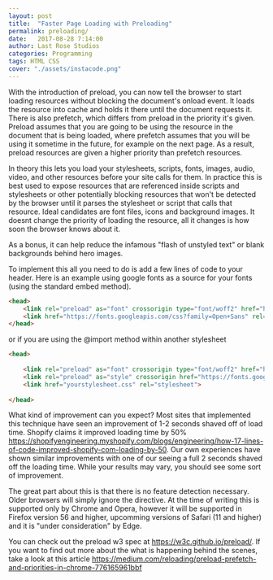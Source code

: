```yaml
---
layout: post
title:  "Faster Page Loading with Preloading"
permalink: preloading/
date:   2017-08-28 7:14:00
author: Last Rose Studios
categories: Programming
tags: HTML CSS
cover: "./assets/instacode.png"
---
```

With the introduction of preload, you can now tell the browser to start loading resources without blocking the document's onload event. It loads the resource into cache and holds it there until the document requests it. There is also prefetch, which differs from preload in the priority it's given. Preload assumes that you are going to be using the resource in the document that is being loaded, where prefetch assumes that you will be using it sometime in the future, for example on the next page. As a result, preload resources are given a higher priority than prefetch resources.

In theory this lets you load your stylesheets, scripts, fonts, images, audio, video, and other resources before your site calls for them. In practice this is best used to expose resources that are referenced inside scripts and stylesheets or other potentially blocking resources that won't be detected by the browser until it parses the stylesheet or script that calls that resource. Ideal candidates are font files, icons and background images. It doesnt change the priority of loading the resource, all it changes is how soon the browser knows about it.

As a bonus, it can help reduce the infamous "flash of unstyled text" or blank backgrounds behind hero images.

To implement this all you need to do is add a few lines of code to your header. Here is an example using google fonts as a source for your fonts (using the standard embed method).
```html
<head>
	<link rel="preload" as="font" crossorigin type="font/woff2" href="https://fonts.gstatic.com/s/opensans/v14/cJZKeOuBrn4kERxqtaUH3VtXRa8TVwTICgirnJhmVJw.woff2" />
	<link href="https://fonts.googleapis.com/css?family=Open+Sans" rel="stylesheet">
</head>
```
or if you are using the @import method within another stylesheet
```html
<head>
	
	<link rel="preload" as="font" crossorigin type="font/woff2" href="https://fonts.gstatic.com/s/opensans/v14/cJZKeOuBrn4kERxqtaUH3VtXRa8TVwTICgirnJhmVJw.woff2" />
	<link rel="preload" as="style" crossorigin href="https://fonts.googleapis.com/css?family=Open+Sans" />
	<link href="yourstylesheet.css" rel="stylesheet">
	
</head>
```


What kind of improvement can you expect? Most sites that implemented this technique have seen an improvement of 1-2 seconds shaved off of load time. Shopify claims it improved loading time by 50% https://shopifyengineering.myshopify.com/blogs/engineering/how-17-lines-of-code-improved-shopify-com-loading-by-50. Our own experiences have shown similar improvements with one of our seeing a full 2 seconds shaved off the loading time. While your results may vary, you should see some sort of improvement.

The great part about this is that there is no feature detection necessary. Older browsers will simply ignore the directive. At the time of writing this is supported only by Chrome and Opera, however it will be supported in Firefox version 56 and higher, upcomming versions of Safari (11 and higher) and it is "under consideration" by Edge.

You can check out the preload w3 spec at https://w3c.github.io/preload/. If you want to find out more about the what is happening behind the scenes, take a look at this article https://medium.com/reloading/preload-prefetch-and-priorities-in-chrome-776165961bbf

